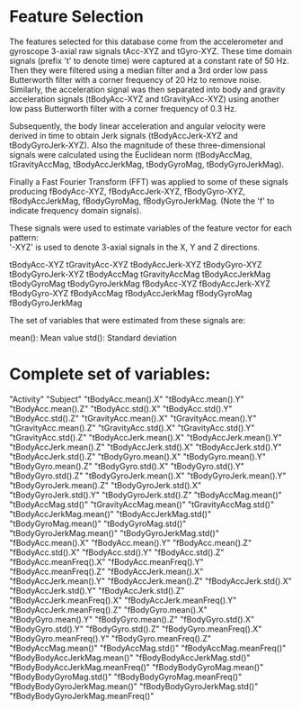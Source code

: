 Feature Selection 
=================

The features selected for this database come from the accelerometer and gyroscope 3-axial raw signals tAcc-XYZ and tGyro-XYZ. These time domain signals (prefix 't' to denote time) were captured at a constant rate of 50 Hz. Then they were filtered using a median filter and a 3rd order low pass Butterworth filter with a corner frequency of 20 Hz to remove noise. Similarly, the acceleration signal was then separated into body and gravity acceleration signals (tBodyAcc-XYZ and tGravityAcc-XYZ) using another low pass Butterworth filter with a corner frequency of 0.3 Hz. 

Subsequently, the body linear acceleration and angular velocity were derived in time to obtain Jerk signals (tBodyAccJerk-XYZ and tBodyGyroJerk-XYZ). Also the magnitude of these three-dimensional signals were calculated using the Euclidean norm (tBodyAccMag, tGravityAccMag, tBodyAccJerkMag, tBodyGyroMag, tBodyGyroJerkMag). 

Finally a Fast Fourier Transform (FFT) was applied to some of these signals producing fBodyAcc-XYZ, fBodyAccJerk-XYZ, fBodyGyro-XYZ, fBodyAccJerkMag, fBodyGyroMag, fBodyGyroJerkMag. (Note the 'f' to indicate frequency domain signals). 

These signals were used to estimate variables of the feature vector for each pattern:  
'-XYZ' is used to denote 3-axial signals in the X, Y and Z directions.

tBodyAcc-XYZ
tGravityAcc-XYZ
tBodyAccJerk-XYZ
tBodyGyro-XYZ
tBodyGyroJerk-XYZ
tBodyAccMag
tGravityAccMag
tBodyAccJerkMag
tBodyGyroMag
tBodyGyroJerkMag
fBodyAcc-XYZ
fBodyAccJerk-XYZ
fBodyGyro-XYZ
fBodyAccMag
fBodyAccJerkMag
fBodyGyroMag
fBodyGyroJerkMag

The set of variables that were estimated from these signals are: 

mean(): Mean value
std(): Standard deviation

Complete set of variables:
=================

"Activity"
"Subject" 
"tBodyAcc.mean().X" 
"tBodyAcc.mean().Y" 
"tBodyAcc.mean().Z" 
"tBodyAcc.std().X"
"tBodyAcc.std().Y"
"tBodyAcc.std().Z" 
"tGravityAcc.mean().X"
"tGravityAcc.mean().Y"
"tGravityAcc.mean().Z"
"tGravityAcc.std().X"
"tGravityAcc.std().Y" 
"tGravityAcc.std().Z"
"tBodyAccJerk.mean().X"
"tBodyAccJerk.mean().Y"
"tBodyAccJerk.mean().Z"
"tBodyAccJerk.std().X"
"tBodyAccJerk.std().Y"
"tBodyAccJerk.std().Z"
"tBodyGyro.mean().X"
"tBodyGyro.mean().Y"
"tBodyGyro.mean().Z"
"tBodyGyro.std().X"
"tBodyGyro.std().Y"
"tBodyGyro.std().Z"
"tBodyGyroJerk.mean().X"
"tBodyGyroJerk.mean().Y"
"tBodyGyroJerk.mean().Z"
"tBodyGyroJerk.std().X"
"tBodyGyroJerk.std().Y"
"tBodyGyroJerk.std().Z"
"tBodyAccMag.mean()"
"tBodyAccMag.std()"
"tGravityAccMag.mean()"
"tGravityAccMag.std()"
"tBodyAccJerkMag.mean()"
"tBodyAccJerkMag.std()"
"tBodyGyroMag.mean()"
"tBodyGyroMag.std()"
"tBodyGyroJerkMag.mean()"
"tBodyGyroJerkMag.std()"
"fBodyAcc.mean().X"
"fBodyAcc.mean().Y"
"fBodyAcc.mean().Z"
"fBodyAcc.std().X"
"fBodyAcc.std().Y"
"fBodyAcc.std().Z"
"fBodyAcc.meanFreq().X"
"fBodyAcc.meanFreq().Y" 
"fBodyAcc.meanFreq().Z" 
"fBodyAccJerk.mean().X"
"fBodyAccJerk.mean().Y" 
"fBodyAccJerk.mean().Z"
"fBodyAccJerk.std().X"
"fBodyAccJerk.std().Y" 
"fBodyAccJerk.std().Z"
"fBodyAccJerk.meanFreq().X"
"fBodyAccJerk.meanFreq().Y"
"fBodyAccJerk.meanFreq().Z"
"fBodyGyro.mean().X"
"fBodyGyro.mean().Y"
"fBodyGyro.mean().Z"
"fBodyGyro.std().X"
"fBodyGyro.std().Y"
"fBodyGyro.std().Z"
"fBodyGyro.meanFreq().X"
"fBodyGyro.meanFreq().Y"
"fBodyGyro.meanFreq().Z"
"fBodyAccMag.mean()"
"fBodyAccMag.std()"
"fBodyAccMag.meanFreq()"
"fBodyBodyAccJerkMag.mean()"
"fBodyBodyAccJerkMag.std()"
"fBodyBodyAccJerkMag.meanFreq()"
"fBodyBodyGyroMag.mean()"
"fBodyBodyGyroMag.std()"
"fBodyBodyGyroMag.meanFreq()"
"fBodyBodyGyroJerkMag.mean()"
"fBodyBodyGyroJerkMag.std()"
"fBodyBodyGyroJerkMag.meanFreq()"
